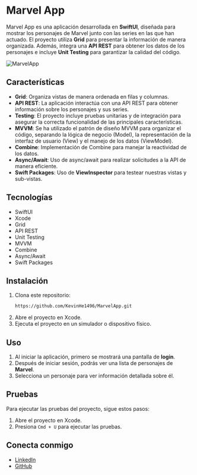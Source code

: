 
# Marvel App

Marvel App es una aplicación desarrollada en **SwiftUI**, diseñada para mostrar los personajes de Marvel junto con las series en las que han actuado. El proyecto utiliza **Grid** para presentar la información de manera organizada. Además, integra una **API REST** para obtener los datos de los personajes e incluye **Unit Testing** para garantizar la calidad del código.

![MarvelApp](https://i.postimg.cc/N01RLhFB/finishmarvelapp.png)

## Características
- **Grid**: Organiza vistas de manera ordenada en filas y columnas.
- **API REST**: La aplicación interactúa con una API REST para obtener información sobre los personajes y sus series.
- **Testing**: El proyecto incluye pruebas unitarias y de integración para asegurar la correcta funcionalidad de las principales características.
- **MVVM**: Se ha utilizado el patrón de diseño MVVM para organizar el código, separando la lógica de negocio (Model), la representación de la interfaz de usuario (View) y el manejo de los datos (ViewModel).
- **Combine**: Implementación de Combine para manejar la reactividad de los datos.
- **Async/Await**: Uso de async/await para realizar solicitudes a la API de manera eficiente.
- **Swift Packages**: Uso de **ViewInspector** para testear nuestras vistas y sub-vistas.

## Tecnologías
- SwiftUI
- Xcode
- Grid
- API REST
- Unit Testing
- MVVM
- Combine
- Async/Await
- Swift Packages

## Instalación

1. Clona este repositorio:
   ```bash
   https://github.com/KevinHe1496/MarvelApp.git
   ```
2. Abre el proyecto en Xcode.
3. Ejecuta el proyecto en un simulador o dispositivo físico.

## Uso

1. Al iniciar la aplicación, primero se mostrará una pantalla de **login**.
2. Después de iniciar sesión, podrás ver una lista de personajes de **Marvel**.
3. Selecciona un personaje para ver información detallada sobre él.

## Pruebas

Para ejecutar las pruebas del proyecto, sigue estos pasos:

1. Abre el proyecto en Xcode.
2. Presiona `Cmd + U` para ejecutar las pruebas.

## Conecta conmigo

- [LinkedIn](https://www.linkedin.com/in/kevin-heredia-esparza/)
- [GitHub](https://github.com/KevinHe1496)
